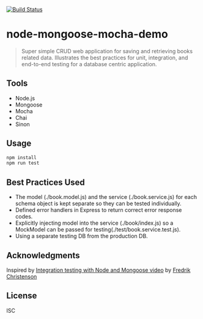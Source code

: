 [![Build Status](https://travis-ci.org/bdcorps/node-mongoose-mocha.svg?branch=master)](https://travis-ci.org/bdcorps/node-mongoose-mocha)

# node-mongoose-mocha-demo

> Super simple CRUD web application for saving and retrieving books related data. Illustrates the best practices for unit, integration, and end-to-end testing for a database centric application.

## Tools

- Node.js
- Mongoose
- Mocha
- Chai
- Sinon

## Usage

```js
npm install
npm run test
```

## Best Practices Used

- The model (./book.model.js) and the service (./book.service.js) for each schema object is kept separate so they can be tested individually.
- Defined error handlers in Express to return correct error response codes.
- Explicitly injecting model into the service (./book/index.js) so a MockModel can be passed for testing(./test/book.service.test.js).
- Using a separate testing DB from the production DB.

## Acknowledgments

Inspired by [Integration testing with Node and Mongoose video](https://www.youtube.com/watch?v=ACzMbQEq_tw) by [Fredrik Christenson](https://github.com/fChristenson)

## License

ISC
